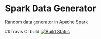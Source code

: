 # Spark Data Generator
Random data generator in Apache Spark

##Travis CI build
[![Build Status](https://travis-ci.org/jayantak/spark-data-gen.svg?branch=master)](https://travis-ci.org/jayantak/spark-data-gen)